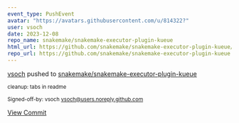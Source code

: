 ```yaml
---
event_type: PushEvent
avatar: "https://avatars.githubusercontent.com/u/814322?"
user: vsoch
date: 2023-12-08
repo_name: snakemake/snakemake-executor-plugin-kueue
html_url: https://github.com/snakemake/snakemake-executor-plugin-kueue/commit/9c65c288ac462f1ccfba274fb532df039fb72e17
repo_url: https://github.com/snakemake/snakemake-executor-plugin-kueue
---
```


<a href='https://github.com/vsoch' target='_blank'>vsoch</a> pushed to <a href='https://github.com/snakemake/snakemake-executor-plugin-kueue' target='_blank'>snakemake/snakemake-executor-plugin-kueue</a>

<small>cleanup: tabs in readme

Signed-off-by: vsoch <vsoch@users.noreply.github.com></small>

<a href='https://github.com/snakemake/snakemake-executor-plugin-kueue/commit/9c65c288ac462f1ccfba274fb532df039fb72e17' target='_blank'>View Commit</a>